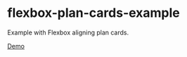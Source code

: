 # flexbox-plan-cards-example
Example with Flexbox aligning plan cards.

<a href="https://upbeat-colden-bb71f8.netlify.com/" target="_blank">Demo</a>
